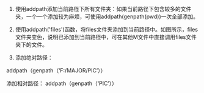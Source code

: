 1. 使用addpath添加当前路径下所有文件夹：如果当前路径下包含较多的文件夹，一个一个添加较为麻烦，可使用addpath(genpath(pwd))一次全部添加。

2. 使用addpath('files')函数，将files文件夹添加到当前路径中。如图所示，files文件夹变色，说明已添加到当前路径中，可在其他M文件中直接调用files文件夹下的文件。

3. 添加绝对路径：

addpath（genpath（‘F:/MAJOR/PIC’））

添加相对路径：
addpath（genpath（‘PIC’））